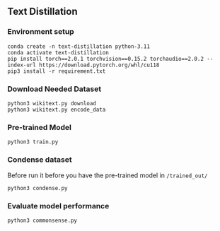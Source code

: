 ## Text Distillation

### Environment setup
```
conda create -n text-distillation python-3.11
conda activate text-distillation
pip install torch==2.0.1 torchvision==0.15.2 torchaudio==2.0.2 --index-url https://download.pytorch.org/whl/cu118
pip3 install -r requirement.txt
```

### Download Needed Dataset
```
python3 wikitext.py download
python3 wikitext.py encode_data
```

### Pre-trained Model
```
python3 train.py
```

### Condense dataset
Before run it before you have the pre-trained model in `/trained_out/`
```
python3 condense.py
```

### Evaluate model performance
```
python3 commonsense.py
```